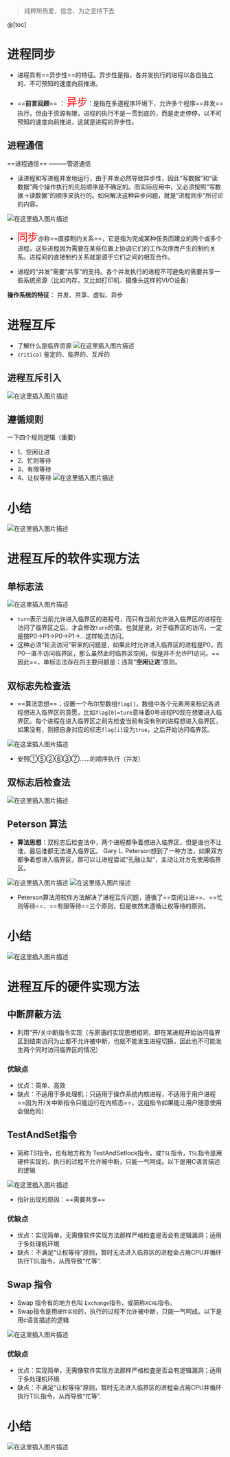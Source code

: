 ﻿> 纯粹所热爱，信念、为之坚持下去

@[toc]
# 进程同步
- 进程具有==异步性==的特征。异步性是指，各并发执行的进程以各自独立的、不可预知的速度向前推进。

- ==**前言回顾**== ： <font size = 5 color=red>异步</font>：是指在多道程序环境下，允许多个程序==并发==执行，但由于资源有限，进程的执行不是一贯到底的，而是走走停停，以不可预知的速度向前推进，这就是进程的异步性。

## 进程通信
==进程通信==  ———管道通信

- 读进程和写进程并发地运行，由于并发必然导致异步性，因此“写数据”和“读数据”两个操作执行的先后顺序是不确定的。而实际应用中，又必须按照“写数据→读数据”的顺序来执行的。如何解决这种异步问题，就是“进程同步”所讨论的内容。


![在这里插入图片描述](https://img-blog.csdnimg.cn/20210708131148697.png)
- <font size=5 color=red>同步</font>亦称==直接制约关系==，它是指为完成某种任务而建立的两个或多个进程，这些进程因为需要在某些位置上协调它们的工作次序而产生的制约关系。进程间的直接制约关系就是源于它们之间的相互合作。

- 进程的“并发”需要“共享”的支持。各个并发执行的进程不可避免的需要共享一些系统资源（比如内存，又比如打印机、摄像头这样的Ⅵ/O设备）


**操作系统的特征**： 并发、共享、虚拟、异步


# 进程互斥
- 了解什么是临界资源
![在这里插入图片描述](https://img-blog.csdnimg.cn/20210708133035711.png?x-oss-process=image/watermark,type_ZmFuZ3poZW5naGVpdGk,shadow_10,text_aHR0cHM6Ly9ibG9nLmNzZG4ubmV0L1F1YW50dW1Zb3U=,size_16,color_FFFFFF,t_70)
- `critical`  鉴定的、临界的、互斥的

## 进程互斥引入
![在这里插入图片描述](https://img-blog.csdnimg.cn/20210708142702415.png?x-oss-process=image/watermark,type_ZmFuZ3poZW5naGVpdGk,shadow_10,text_aHR0cHM6Ly9ibG9nLmNzZG4ubmV0L1F1YW50dW1Zb3U=,size_16,color_FFFFFF,t_70)

## 遵循规则
一下四个规则逻辑（重要）
- 1、空闲让进
- 2、忙则等待
- 3、有限等待
- 4、让权等待
![在这里插入图片描述](https://img-blog.csdnimg.cn/20210708143146963.png?x-oss-process=image/watermark,type_ZmFuZ3poZW5naGVpdGk,shadow_10,text_aHR0cHM6Ly9ibG9nLmNzZG4ubmV0L1F1YW50dW1Zb3U=,size_16,color_FFFFFF,t_70)
# 小结
![在这里插入图片描述](https://img-blog.csdnimg.cn/20210708143221763.png?x-oss-process=image/watermark,type_ZmFuZ3poZW5naGVpdGk,shadow_10,text_aHR0cHM6Ly9ibG9nLmNzZG4ubmV0L1F1YW50dW1Zb3U=,size_16,color_FFFFFF,t_70)
# 进程互斥的软件实现方法
## 单标志法
![在这里插入图片描述](https://img-blog.csdnimg.cn/20210708144650625.png?x-oss-process=image/watermark,type_ZmFuZ3poZW5naGVpdGk,shadow_10,text_aHR0cHM6Ly9ibG9nLmNzZG4ubmV0L1F1YW50dW1Zb3U=,size_16,color_FFFFFF,t_70)
- `turn`表示当前允许进入临界区的进程号，而只有当前允许进入临界区的进程在访问了临界区之后，才会修改`turn`的值。也就是说，对于临界区的访问，一定是按P0→P1→P0→P1→…这样轮流访问。
- 这种必须“轮流访问”带来的问题是，如果此时允许进入临界区的进程是P0，而P0一直不访问临界区，那么虽然此时临界区空闲，但是并不允许P1访问。==因此==，单标志法存在的主要问题是：违背“**空闲让进**”原则。

## 双标志先检查法
- ==算法思想==：设置一个布尔型数组`flag[]`，数组中各个元素用来标记各进程想进入临界区的意愿，比如`flag[0]=ture`意味着0号进程P0现在想要进入临界区。每个进程在进入临界区之前先检査当前有没有别的进程想进入临界区，如果没有，则把自身对应的标志`flag[i]`设为`true`，之后开始访问临界区。

![在这里插入图片描述](https://img-blog.csdnimg.cn/20210708153143395.png?x-oss-process=image/watermark,type_ZmFuZ3poZW5naGVpdGk,shadow_10,text_aHR0cHM6Ly9ibG9nLmNzZG4ubmV0L1F1YW50dW1Zb3U=,size_16,color_FFFFFF,t_70)
- 安照①⑤②⑥③⑦……的顺序执行（并发）
## 双标志后检查法
![在这里插入图片描述](https://img-blog.csdnimg.cn/20210708153748861.png?x-oss-process=image/watermark,type_ZmFuZ3poZW5naGVpdGk,shadow_10,text_aHR0cHM6Ly9ibG9nLmNzZG4ubmV0L1F1YW50dW1Zb3U=,size_16,color_FFFFFF,t_70)

## Peterson 算法
- **算法思想**：双标志后检査法中，两个进程都争着想进入临界区，但是谁也不让谁，最后谁都无法进入临界区。 Gary L. Peterson想到了一种方法，如果双方都争着想进入临界区，那可以让进程尝试“孔融让梨”，主动让对方先使用临界区。

![在这里插入图片描述](https://img-blog.csdnimg.cn/20210708161759767.png?x-oss-process=image/watermark,type_ZmFuZ3poZW5naGVpdGk,shadow_10,text_aHR0cHM6Ly9ibG9nLmNzZG4ubmV0L1F1YW50dW1Zb3U=,size_16,color_FFFFFF,t_70)
![在这里插入图片描述](https://img-blog.csdnimg.cn/20210708161943158.png?x-oss-process=image/watermark,type_ZmFuZ3poZW5naGVpdGk,shadow_10,text_aHR0cHM6Ly9ibG9nLmNzZG4ubmV0L1F1YW50dW1Zb3U=,size_16,color_FFFFFF,t_70)
- Peterson算法用软件方法解决了进程互斥问题，遵循了==空闲让进==、==忙则等待==、==有限等待==三个原则，但是依然未遵循让权等待的原则。

# 小结
![在这里插入图片描述](https://img-blog.csdnimg.cn/20210708162120308.png?x-oss-process=image/watermark,type_ZmFuZ3poZW5naGVpdGk,shadow_10,text_aHR0cHM6Ly9ibG9nLmNzZG4ubmV0L1F1YW50dW1Zb3U=,size_16,color_FFFFFF,t_70)
# 进程互斥的硬件实现方法
## 中断屏蔽方法
- 利用“开/关中断指令实现（与原语的实现思想相同，即在某进程开始访问临界区到结束访问为止都不允许被中断，也就不能发生进程切换，因此也不可能发生两个同时访问临界区的情况）

### 优缺点
- 优点：简单、高效
- 缺点：不适用于多处理机；只适用于操作系统内核进程，不适用于用户进程==因为开/关中断指令只能运行在内核态==，这组指令如果能让用户随意使用会很危险）

## TestAndSet指令
- 简称TS指令，也有地方称为 TestAndSetlock指令，或`TSL`指令，`TSL`指令是用硬件实现的，执行的过程不允许被中断，只能一气呵成。以下是用C语言描述的逻辑

![在这里插入图片描述](https://img-blog.csdnimg.cn/20210708171841109.png?x-oss-process=image/watermark,type_ZmFuZ3poZW5naGVpdGk,shadow_10,text_aHR0cHM6Ly9ibG9nLmNzZG4ubmV0L1F1YW50dW1Zb3U=,size_16,color_FFFFFF,t_70)
- 指针出现的原因：==需要共享==
### 优缺点
- 优点：实现简单，无需像软件实现方法那样严格检査是否会有逻辑漏洞；适用于多处理杋环境
- 缺点：不满足“让权等待”原则，暂时无法进入临界区的进程会占用CPU并循环执行TSL指令，从而导致“忙等”.

## Swap  指令
- Swap  指令有的地方也叫 `Exchange`指令，或简称`XCHG`指令。
- Swap指令是用`硬件实现`的，执行的过程不允许被中断，只能一气呵成。以下是用c语言描述的逻辑

![在这里插入图片描述](https://img-blog.csdnimg.cn/20210708172946109.png?x-oss-process=image/watermark,type_ZmFuZ3poZW5naGVpdGk,shadow_10,text_aHR0cHM6Ly9ibG9nLmNzZG4ubmV0L1F1YW50dW1Zb3U=,size_16,color_FFFFFF,t_70)
### 优缺点
- 优点：实现简单，无需像软件实现方法那样严格检査是否会有逻辑漏洞；适用于多处理机环境
- 缺点：不满足“让权等待”原则，暂时无法进入临界区的进程会占用CPU并循环执行TSL指令，从而导致“忙等”.

# 小结
![在这里插入图片描述](https://img-blog.csdnimg.cn/20210708173115864.png?x-oss-process=image/watermark,type_ZmFuZ3poZW5naGVpdGk,shadow_10,text_aHR0cHM6Ly9ibG9nLmNzZG4ubmV0L1F1YW50dW1Zb3U=,size_16,color_FFFFFF,t_70)

